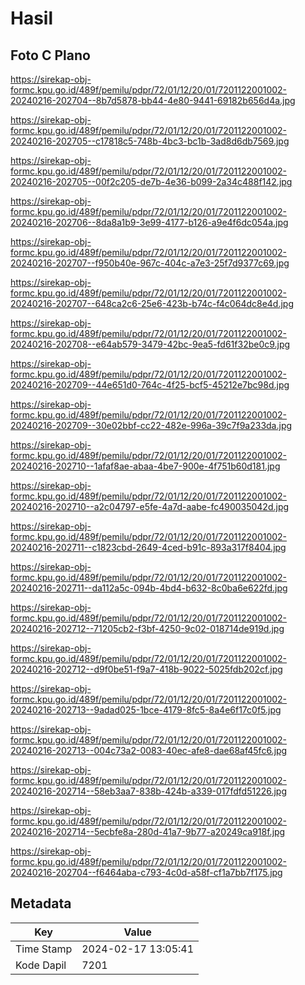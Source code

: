 # Hasil

## Foto C Plano

https://sirekap-obj-formc.kpu.go.id/489f/pemilu/pdpr/72/01/12/20/01/7201122001002-20240216-202704--8b7d5878-bb44-4e80-9441-69182b656d4a.jpg

https://sirekap-obj-formc.kpu.go.id/489f/pemilu/pdpr/72/01/12/20/01/7201122001002-20240216-202705--c17818c5-748b-4bc3-bc1b-3ad8d6db7569.jpg

https://sirekap-obj-formc.kpu.go.id/489f/pemilu/pdpr/72/01/12/20/01/7201122001002-20240216-202705--00f2c205-de7b-4e36-b099-2a34c488f142.jpg

https://sirekap-obj-formc.kpu.go.id/489f/pemilu/pdpr/72/01/12/20/01/7201122001002-20240216-202706--8da8a1b9-3e99-4177-b126-a9e4f6dc054a.jpg

https://sirekap-obj-formc.kpu.go.id/489f/pemilu/pdpr/72/01/12/20/01/7201122001002-20240216-202707--f950b40e-967c-404c-a7e3-25f7d9377c69.jpg

https://sirekap-obj-formc.kpu.go.id/489f/pemilu/pdpr/72/01/12/20/01/7201122001002-20240216-202707--648ca2c6-25e6-423b-b74c-f4c064dc8e4d.jpg

https://sirekap-obj-formc.kpu.go.id/489f/pemilu/pdpr/72/01/12/20/01/7201122001002-20240216-202708--e64ab579-3479-42bc-9ea5-fd61f32be0c9.jpg

https://sirekap-obj-formc.kpu.go.id/489f/pemilu/pdpr/72/01/12/20/01/7201122001002-20240216-202709--44e651d0-764c-4f25-bcf5-45212e7bc98d.jpg

https://sirekap-obj-formc.kpu.go.id/489f/pemilu/pdpr/72/01/12/20/01/7201122001002-20240216-202709--30e02bbf-cc22-482e-996a-39c7f9a233da.jpg

https://sirekap-obj-formc.kpu.go.id/489f/pemilu/pdpr/72/01/12/20/01/7201122001002-20240216-202710--1afaf8ae-abaa-4be7-900e-4f751b60d181.jpg

https://sirekap-obj-formc.kpu.go.id/489f/pemilu/pdpr/72/01/12/20/01/7201122001002-20240216-202710--a2c04797-e5fe-4a7d-aabe-fc490035042d.jpg

https://sirekap-obj-formc.kpu.go.id/489f/pemilu/pdpr/72/01/12/20/01/7201122001002-20240216-202711--c1823cbd-2649-4ced-b91c-893a317f8404.jpg

https://sirekap-obj-formc.kpu.go.id/489f/pemilu/pdpr/72/01/12/20/01/7201122001002-20240216-202711--da112a5c-094b-4bd4-b632-8c0ba6e622fd.jpg

https://sirekap-obj-formc.kpu.go.id/489f/pemilu/pdpr/72/01/12/20/01/7201122001002-20240216-202712--71205cb2-f3bf-4250-9c02-018714de919d.jpg

https://sirekap-obj-formc.kpu.go.id/489f/pemilu/pdpr/72/01/12/20/01/7201122001002-20240216-202712--d9f0be51-f9a7-418b-9022-5025fdb202cf.jpg

https://sirekap-obj-formc.kpu.go.id/489f/pemilu/pdpr/72/01/12/20/01/7201122001002-20240216-202713--9adad025-1bce-4179-8fc5-8a4e6f17c0f5.jpg

https://sirekap-obj-formc.kpu.go.id/489f/pemilu/pdpr/72/01/12/20/01/7201122001002-20240216-202713--004c73a2-0083-40ec-afe8-dae68af45fc6.jpg

https://sirekap-obj-formc.kpu.go.id/489f/pemilu/pdpr/72/01/12/20/01/7201122001002-20240216-202714--58eb3aa7-838b-424b-a339-017fdfd51226.jpg

https://sirekap-obj-formc.kpu.go.id/489f/pemilu/pdpr/72/01/12/20/01/7201122001002-20240216-202714--5ecbfe8a-280d-41a7-9b77-a20249ca918f.jpg

https://sirekap-obj-formc.kpu.go.id/489f/pemilu/pdpr/72/01/12/20/01/7201122001002-20240216-202704--f6464aba-c793-4c0d-a58f-cf1a7bb7f175.jpg


## Metadata

| Key        | Value               |
| ---------- | ------------------- |
| Time Stamp | 2024-02-17 13:05:41 |
| Kode Dapil | 7201                |



